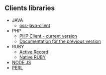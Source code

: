 ## Clients libraries

* JAVA
	* [oss-java-client](https://github.com/jaeksoft/oss-java-client)
* PHP
	* [PHP Client - current version](https://github.com/jaeksoft/opensearchserver-php-client)
	* [Documentation for the previous version](php_client/README.md)
* RUBY
	* [Active Record](https://github.com/jaeksoft/oss_active_record)
	* [Native RUBY](https://github.com/jaeksoft/oss_rb)
* [NODE JS](https://github.com/jaeksoft/node-oss-client)
* [PERL](https://github.com/jaeksoft/opensearchserver-perl-client)
